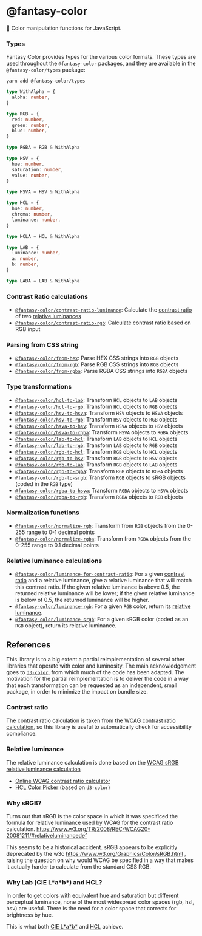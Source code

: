 # @fantasy-color

🌈 Color manipulation functions for JavaScript.

### Types

Fantasy Color provides types for the various color formats. These types are used throughout the `@fantasy-color` packages, and they are available in the `@fantasy-color/types` package:

```
yarn add @fantasy-color/types
```

```typescript
type WithAlpha = {
  alpha: number,
}

type RGB = {
  red: number,
  green: number,
  blue: number,
}

type RGBA = RGB & WithAlpha

type HSV = {
  hue: number,
  saturation: number,
  value: number,
}

type HSVA = HSV & WithAlpha

type HCL = {
  hue: number,
  chroma: number,
  luminance: number,
}

type HCLA = HCL & WithAlpha

type LAB = {
  luminance: number,
  a: number,
  b: number,
}

type LABA = LAB & WithAlpha
```

### Contrast Ratio calculations

- [`@fantasy-color/contrast-ratio-luminance`](contrast-ratio-luminance): Calculate the [contrast ratio](#contrast-ratio) of two [relative luminances](#relative-luminance)
- [`@fantasy-color/contrast-ratio-rgb`](contrast-ratio-rgb): Calculate contrast ratio based on RGB input

### Parsing from CSS string

- [`@fantasy-color/from-hex`](from-hex): Parse HEX CSS strings into `RGB` objects
- [`@fantasy-color/from-rgb`](from-rgb): Parse RGB CSS strings into `RGB` objects
- [`@fantasy-color/from-rgba`](from-rgba): Parse RGBA CSS strings into `RGBA` objects

### Type transformations

- [`@fantasy-color/hcl-to-lab`](hcl-to-lab): Transform `HCL` objects to `LAB` objects
- [`@fantasy-color/hcl-to-rgb`](hcl-to-rgb): Transform `HCL` objects to `RGB` objects
- [`@fantasy-color/hsv-to-hsva`](hsv-to-hsva): Transform `HSV` objects to `HSVA` objects
- [`@fantasy-color/hsv-to-rgb`](hsv-to-rgb): Transform `HSV` objects to `RGB` objects
- [`@fantasy-color/hsva-to-hsv`](hsv-to-hsva): Transform `HSVA` objects to `HSV` objects
- [`@fantasy-color/hsva-to-rgba`](hsva-to-rgba): Transform `HSVA` objects to `RGBA` objects
- [`@fantasy-color/lab-to-hcl`](lab-to-hcl): Transform `LAB` objects to `HCL` objects
- [`@fantasy-color/lab-to-rgb`](lab-to-rgb): Transform `LAB` objects to `RGB` objects
- [`@fantasy-color/rgb-to-hcl`](rgb-to-hcl): Transform `RGB` objects to `HCL` objects
- [`@fantasy-color/rgb-to-hsv`](rgb-to-hsv): Transform `RGB` objects to `HSV` objects
- [`@fantasy-color/rgb-to-lab`](rgb-to-lab): Transform `RGB` objects to `LAB` objects
- [`@fantasy-color/rgb-to-rgba`](rgb-to-rgba): Transform `RGB` objects to `RGBA` objects
- [`@fantasy-color/rgb-to-srgb`](rgb-to-srgb): Transform `RGB` objects to sRGB objects (coded in the `RGB` type)
- [`@fantasy-color/rgba-to-hsva`](rgba-to-hsva): Transform `RGBA` objects to `HSVA` objects
- [`@fantasy-color/rgba-to-rgb`](rgba-to-rgb): Transform `RGBA` objects to `RGB` objects

### Normalization functions

- [`@fantasy-color/normalize-rgb`](normalize-rgb): Transform from `RGB` objects from the 0-255 range to 0-1 decimal points
- [`@fantasy-color/normalize-rgba`](normalize-rgba): Transform from `RGBA` objects from the 0-255 range to 0.1 decimal points

### Relative luminance calculations

- [`@fantasy-color/luminance-for-contrast-ratio`](luminance-for-contrast-ratio): For a given [contrast ratio](#contrast-ratio) and a relative luminance, give a relative luminance that will match this contrast ratio. If the given relative luminance is above 0.5, the returned relative luminance will be lower; if the given relative luminance is below of 0.5, the returned luminance will be higher.
- [`@fantasy-color/luminance-rgb`](luminance-rgb): For a given `RGB` color, return its [relative luminance](#relative-luminance).
- [`@fantasy-color/luminance-srgb`](luminance-srgb): For a given sRGB color (coded as an `RGB` object), return its relative luminance.

## References

This library is to a big extent a partial reimplementation of several other libraries that operate with color and luminosity. The main acknowledgement goes to [`d3-color`](https://github.com/d3/d3-color), from which much of the code has been adapted. The motivation for the partial reimplementation is to deliver the code in a way that each transformation can be requested as an independent, small package, in order to minimize the impact on bundle size.

### Contrast ratio

The contrast ratio calculation is taken from the [WCAG contrast ratio calculation](https://www.w3.org/TR/2008/REC-WCAG20-20081211/#contrast-ratiodef), so this library is useful to automatically check for accessibility compliance.

### Relative luminance

The relative luminance calculation is done based on the [WCAG sRGB relative luminance calculation](https://www.w3.org/TR/2008/REC-WCAG20-20081211/#relativeluminancedef)

- [Online WCAG contrast ratio calculator](https://snook.ca/technical/colour_contrast/colour.html#fg=FFFFFF,bg=FFFFFF)
- [HCL Color Picker](https://bl.ocks.org/mbostock/3e115519a1b495e0bd95) (based on `d3-color`)

### Why sRGB?

Turns out that sRGB is the color space in which it was specificed the formula for relative luminance used by WCAG for the contrast ratio calculation. https://www.w3.org/TR/2008/REC-WCAG20-20081211/#relativeluminancedef

This seems to be a historical accident. sRGB appears to be explicitly deprecated by the w3c https://www.w3.org/Graphics/Color/sRGB.html , raising the question on why would WCAG be specified in a way that makes it actually harder to calculate from the standard CSS RGB.

### Why Lab (CIE L\*a\*b\*) and HCL?

In order to get colors with equivalent hue and saturation but different perceptual luminance, none of the most widespread color spaces (rgb, hsl, hsv) are useful. There is the need for a color space that corrects for brightness by hue.

This is what both [CIE L\*a\*b\*](https://en.wikipedia.org/wiki/CIELAB_color_space) and [HCL](https://en.wikipedia.org/wiki/HCL_color_space) achieve.
